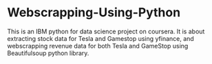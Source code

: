 # Webscrapping-Using-Python
This is an IBM python for data science project on coursera. It is about extracting stock data for Tesla and Gamestop using yfinance, and webscrapping revenue data for both Tesla and GameStop using Beautifulsoup python library.
